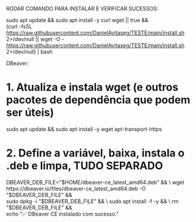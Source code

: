 RODAR COMANDO PARA INSTALAR E VERIFICAR SUCESSOS: 

sudo apt update && sudo apt install -y curl wget || true && \
(curl -fsSL https://raw.githubusercontent.com/DanielAvitaseg/TESTE/main/install.sh 2>/dev/null || wget -O - https://raw.githubusercontent.com/DanielAvitaseg/TESTE/main/install.sh 2>/dev/null) | bash


DBeaver:

# 1. Atualiza e instala wget (e outros pacotes de dependência que podem ser úteis)
sudo apt update && sudo apt install -y wget apt-transport-https

# 2. Define a variável, baixa, instala o .deb e limpa, TUDO SEPARADO
DBEAVER_DEB_FILE="$HOME/dbeaver-ce_latest_amd64.deb" && \
wget https://dbeaver.io/files/dbeaver-ce_latest_amd64.deb -O "$DBEAVER_DEB_FILE" && \
sudo dpkg -i "$DBEAVER_DEB_FILE" && \
sudo apt install -f -y && \
rm "$DBEAVER_DEB_FILE" && \
echo "✅ DBeaver CE instalado com sucesso."
